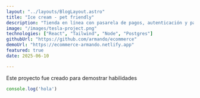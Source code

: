 ```yaml
---
layout: "../layouts/BlogLayout.astro"
title: "Ice cream - pet friendly"
description: "Tienda en línea con pasarela de pagos, autenticación y panel de administración."
image: "/images/tesla-project.png"
technologies: ["React", "Tailwind", "Node", "Postgres"]
githubUrl: "https://github.com/armando/ecommerce"
demoUrl: "https://ecommerce-armando.netlify.app"
featured: true
date: 2025-06-10

---
```


Este proyecto fue creado para demostrar habilidades 


```js
console.log('hola')
```
